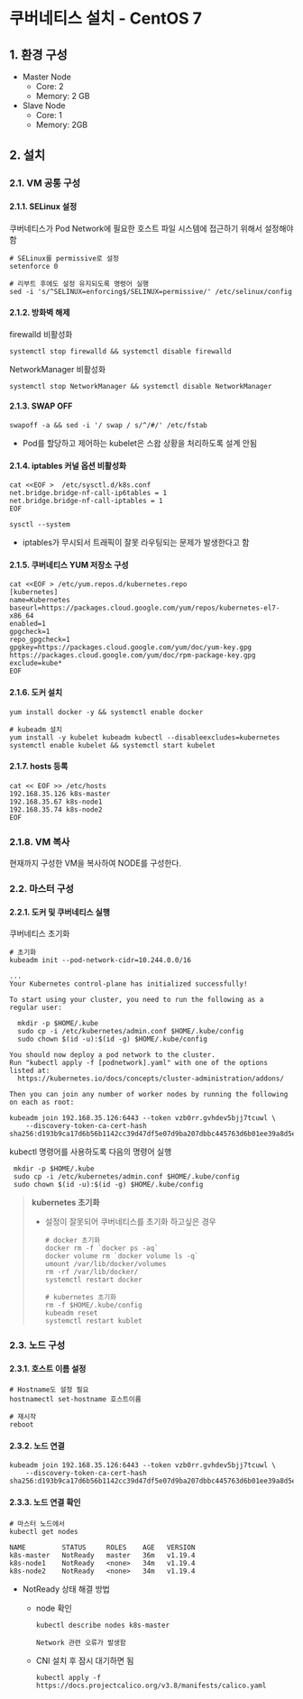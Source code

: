 # 쿠버네티스 설치 - CentOS 7



## 1. 환경 구성

* Master Node
  * Core: 2
  * Memory: 2 GB
* Slave Node
  * Core: 1
  * Memory: 2GB



## 2. 설치

### 2.1. VM 공통 구성

#### 2.1.1. SELinux 설정

쿠버네티스가 Pod Network에 필요한 호스트 파일 시스템에 접근하기 위해서 설정해야 함

```
# SELinux를 permissive로 설정
setenforce 0

# 리부트 후에도 설정 유지되도록 명령어 실행
sed -i 's/^SELINUX=enforcing$/SELINUX=permissive/' /etc/selinux/config
```



#### 2.1.2. 방화벽 해제

firewalld 비활성화

```
systemctl stop firewalld && systemctl disable firewalld
```

NetworkManager 비활성화

```
systemctl stop NetworkManager && systemctl disable NetworkManager
```



#### 2.1.3. SWAP OFF

```
swapoff -a && sed -i '/ swap / s/^/#/' /etc/fstab
```

* Pod를 할당하고 제어하는 kubelet은 스왑 상황을 처리하도록 설계 안됨



#### 2.1.4. iptables 커널 옵션 비활성화

```
cat <<EOF >  /etc/sysctl.d/k8s.conf
net.bridge.bridge-nf-call-ip6tables = 1
net.bridge.bridge-nf-call-iptables = 1
EOF

sysctl --system
```

* iptables가 무시되서 트래픽이 잘못 라우팅되는 문제가 발생한다고 함



#### 2.1.5. 쿠버네티스 YUM 저장소 구성

```
cat <<EOF > /etc/yum.repos.d/kubernetes.repo
[kubernetes]
name=Kubernetes
baseurl=https://packages.cloud.google.com/yum/repos/kubernetes-el7-x86_64
enabled=1
gpgcheck=1
repo_gpgcheck=1
gpgkey=https://packages.cloud.google.com/yum/doc/yum-key.gpg https://packages.cloud.google.com/yum/doc/rpm-package-key.gpg
exclude=kube*
EOF
```



#### 2.1.6. 도커 설치

```
yum install docker -y && systemctl enable docker
```

```
# kubeadm 설치
yum install -y kubelet kubeadm kubectl --disableexcludes=kubernetes
systemctl enable kubelet && systemctl start kubelet
```



#### 2.1.7. hosts 등록

```
cat << EOF >> /etc/hosts
192.168.35.126 k8s-master
192.168.35.67 k8s-node1
192.168.35.74 k8s-node2
EOF
```



### 2.1.8. VM 복사

현재까지 구성한 VM을 복사하여 NODE를 구성한다.



### 2.2. 마스터 구성

#### 2.2.1. 도커 및 쿠버네티스 실행

쿠버네티스 초기화

```
# 초기화
kubeadm init --pod-network-cidr=10.244.0.0/16
```

```
...
Your Kubernetes control-plane has initialized successfully!

To start using your cluster, you need to run the following as a regular user:

  mkdir -p $HOME/.kube
  sudo cp -i /etc/kubernetes/admin.conf $HOME/.kube/config
  sudo chown $(id -u):$(id -g) $HOME/.kube/config

You should now deploy a pod network to the cluster.
Run "kubectl apply -f [podnetwork].yaml" with one of the options listed at:
  https://kubernetes.io/docs/concepts/cluster-administration/addons/

Then you can join any number of worker nodes by running the following on each as root:

kubeadm join 192.168.35.126:6443 --token vzb0rr.gvhdev5bjj7tcuwl \
    --discovery-token-ca-cert-hash sha256:d193b9ca17d6b56b1142cc39d47df5e07d9ba207dbbc445763d6b01ee39a8d5e
```



kubectl 명령어를 사용하도록 다음의 명령어 실행

```
 mkdir -p $HOME/.kube
 sudo cp -i /etc/kubernetes/admin.conf $HOME/.kube/config
 sudo chown $(id -u):$(id -g) $HOME/.kube/config
```



> **kubernetes 초기화**
>
> * 설정이 잘못되어 쿠버네티스를 초기화 하고싶은 경우
>
>   ```
>   # docker 초기화
>   docker rm -f `docker ps -aq`
>   docker volume rm `docker volume ls -q`
>   umount /var/lib/docker/volumes
>   rm -rf /var/lib/docker/
>   systemctl restart docker 
>   
>   # kubernetes 초기화
>   rm -f $HOME/.kube/config
>   kubeadm reset
>   systemctl restart kublet
>   ```
>
>   



### 2.3.  노드 구성

#### 2.3.1. 호스트 이름 설정

```
# Hostname도 설정 필요
hostnamectl set-hostname 호스트이름

# 재시작
reboot
```



#### 2.3.2. 노드 연결

```
kubeadm join 192.168.35.126:6443 --token vzb0rr.gvhdev5bjj7tcuwl \
    --discovery-token-ca-cert-hash sha256:d193b9ca17d6b56b1142cc39d47df5e07d9ba207dbbc445763d6b01ee39a8d5e
```



#### 2.3.3. 노드 연결 확인

```
# 마스터 노드에서
kubectl get nodes
```

```
NAME         STATUS     ROLES    AGE   VERSION
k8s-master   NotReady   master   36m   v1.19.4
k8s-node1    NotReady   <none>   34m   v1.19.4
k8s-node2    NotReady   <none>   34m   v1.19.4
```

* NotReady 상태 해결 방법
  * node 확인

    ```
    kubectl describe nodes k8s-master
    ```

    ```
    Network 관련 오류가 발생함
    ```

  * CNI 설치 후 잠시 대기하면 됨

    ```
    kubectl apply -f https://docs.projectcalico.org/v3.8/manifests/calico.yaml
    ```

    